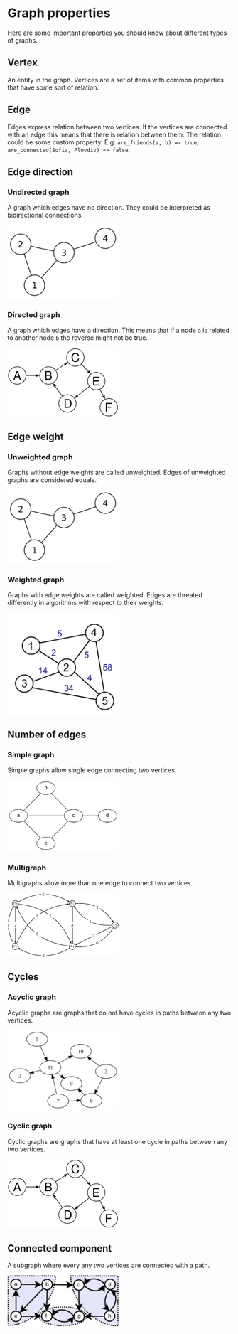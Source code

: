 # Graph properties

Here are some important properties you should know about different
types of graphs.

## Vertex

An entity in the graph. Vertices are a set of items with common properties
that have some sort of relation.

## Edge

Edges express relation between two vertices. If the vertices are connected with
an edge this means that there is relation between them. The relation could
be some custom property. E.g: `are_friends(a, b) => true`, `are_connected(Sofia, Plovdiv) => false`.

## Edge direction

### Undirected graph

A graph which edges have no direction. They could be interpreted as
bidirectional connections.

<img src="images/undirected_graph.png" width="250" />

### Directed graph

A graph which edges have a direction. This means that if a node `a` is
related to another node `b` the reverse might not be true.

<img src="images/directed_graph.png" width="250" />

## Edge weight

### Unweighted graph

Graphs without edge weights are called unweighted. Edges of unweighted
graphs are considered equals.

<img src="images/unweighted_graph.png" width="250" />

### Weighted graph

Graphs with edge weights are called weighted. Edges are threated differently
in algorithms with respect to their weights.

<img src="images/weighted_graph.png" width="250" />

## Number of edges

### Simple graph

Simple graphs allow single edge connecting two vertices.

<img src="images/simple_graph.png" width="250" />

### Multigraph

Multigraphs allow more than one edge to connect two vertices.

<img src="images/multigraph.png" width="250" />

## Cycles

### Acyclic graph

Acyclic graphs are graphs that do not have cycles in paths
between any two vertices.

<img src="images/acyclic_graph.png" width="250" />

### Cyclic graph

Cyclic graphs are graphs that have at least one cycle in paths
between any two vertices.

<img src="images/cyclic_graph.png" width="250" />

## Connected component

A subgraph where every any two vertices are connected with a path.

<img src="images/connected_component.png" width="250" />
